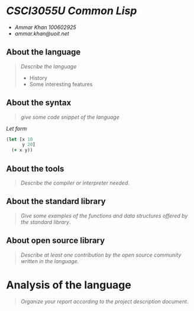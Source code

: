 # _CSCI3055U Common Lisp_

- _Ammar Khan 100602925_
- _ammar.khan@uoit.net_

## About the language

> _Describe the language_
>
> - History
> - Some interesting features

## About the syntax

> _give some code snippet of the language_

*Let form*

```clojure
(let [x 10
      y 20]
  (+ x y))
```

## About the tools

> _Describe the compiler or interpreter needed_.

## About the standard library

> _Give some examples of the functions and data structures
> offered by the standard library_.

## About open source library

> _Describe at least one contribution by the open source
community written in the language._

# Analysis of the language

> _Organize your report according to the project description
document_.


